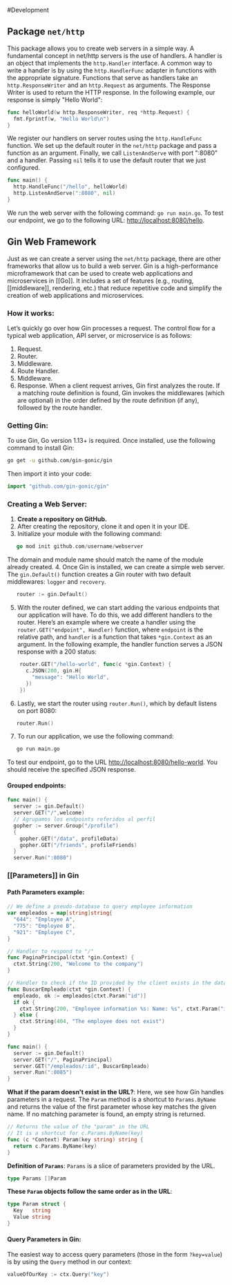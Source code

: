 #Development 
## Package `net/http`
This package allows you to create web servers in a simple way. A fundamental concept in net/http servers is the use of handlers. A handler is an object that implements the `http.Handler` interface. A common way to write a handler is by using the `http.HandlerFunc` adapter in functions with the appropriate signature.
Functions that serve as handlers take an `http.ResponseWriter` and an `http.Request` as arguments. The Response Writer is used to return the HTTP response.
In the following example, our response is simply "Hello World":
```go
func helloWorld(w http.ResponseWriter, req *http.Request) {
  fmt.Fprintf(w, "Hello World\n")
}
```
We register our handlers on server routes using the `http.HandleFunc` function. We set up the default router in the `net/http` package and pass a function as an argument.
Finally, we call `ListenAndServe` with port ":8080" and a handler. Passing `nil` tells it to use the default router that we just configured.
```go
func main() {
  http.HandleFunc("/hello", helloWorld)
  http.ListenAndServe(":8080", nil)
}
```
We run the web server with the following command: `go run main.go`.
To test our endpoint, we go to the following URL: [http://localhost:8080/hello](http://localhost:8080/hello).
## Gin Web Framework
Just as we can create a server using the `net/http` package, there are other frameworks that allow us to build a web server.
Gin is a high-performance microframework that can be used to create web applications and microservices in [[Go]]. It includes a set of features (e.g., routing, [[middleware]], rendering, etc.) that reduce repetitive code and simplify the creation of web applications and microservices.
### How it works:
Let’s quickly go over how Gin processes a request. The control flow for a typical web application, API server, or microservice is as follows:
1. Request.
2. Router.
3. Middleware.
4. Route Handler.
5. Middleware.
6. Response.
When a client request arrives, Gin first analyzes the route. If a matching route definition is found, Gin invokes the middlewares (which are optional) in the order defined by the route definition (if any), followed by the route handler.
### Getting Gin:
To use Gin, Go version 1.13+ is required. Once installed, use the following command to install Gin:
```bash
go get -u github.com/gin-gonic/gin
```
Then import it into your code:
```go
import "github.com/gin-gonic/gin"
```
### Creating a Web Server:
1. **Create a repository on GitHub.**
2. After creating the repository, clone it and open it in your IDE.
3. Initialize your module with the following command:
```go
   go mod init github.com/username/webserver
```
The domain and module name should match the name of the module already created.
4. Once Gin is installed, we can create a simple web server. The `gin.Default()` function creates a Gin router with two default middlewares: `logger` and `recovery`.
```go
   router := gin.Default()
```
5. With the router defined, we can start adding the various endpoints that our application will have. To do this, we add different handlers to the router.
   Here’s an example where we create a handler using the `router.GET("endpoint", Handler)` function, where `endpoint` is the relative path, and `handler` is a function that takes `*gin.Context` as an argument.
   In the following example, the handler function serves a JSON response with a 200 status:
```go
	router.GET("/hello-world", func(c *gin.Context) {
	  c.JSON(200, gin.H{
		"message": "Hello World",
	  })
	})
```
6. Lastly, we start the router using `router.Run()`, which by default listens on port 8080:
```go
   router.Run()
```
7. To run our application, we use the following command:
```bash
   go run main.go
```
To test our endpoint, go to the URL [http://localhost:8080/hello-world](http://localhost:8080/hello-world). You should receive the specified JSON response.
#### Grouped endpoints:
```go
func main() {
  server := gin.Default()
  server.GET("/",welcome)
  // Agrupamos los endpoints referidos al perfil
  gopher := server.Group("/profile")
  {
    gopher.GET("/data", profileData)
    gopher.GET("/friends", profileFriends)
  }
  server.Run(":8080")
```
### [[Parameters]] in Gin
#### Path Parameters example:
```go
// We define a pseudo-database to query employee information
var empleados = map[string]string{
  "644": "Employee A",
  "775": "Employee B",
  "921": "Employee C",
}

// Handler to respond to "/"
func PaginaPrincipal(ctxt *gin.Context) {
  ctxt.String(200, "Welcome to the company")
}

// Handler to check if the ID provided by the client exists in the database
func BuscarEmpleado(ctxt *gin.Context) {
  empleado, ok := empleados[ctxt.Param("id")]
  if ok {
    ctxt.String(200, "Employee information %s: Name: %s", ctxt.Param("id"), empleado)
  } else {
    ctxt.String(404, "The employee does not exist")
  }
}

func main() {
  server := gin.Default()
  server.GET("/", PaginaPrincipal)
  server.GET("/empleados/:id", BuscarEmpleado)
  server.Run(":8085")
}
```
**What if the param doesn't exist in the URL?**:
Here, we see how Gin handles parameters in a request. The `Param` method is a shortcut to `Params.ByName` and returns the value of the first parameter whose key matches the given name. If no matching parameter is found, an empty string is returned.
```go
// Returns the value of the "param" in the URL
// It is a shortcut for c.Params.ByName(key)
func (c *Context) Param(key string) string {
  return c.Params.ByName(key)
}
```
**Definition of `Params`**:
`Params` is a slice of parameters provided by the URL.
```go
type Params []Param
```
**These `Param` objects follow the same order as in the URL**:
```go
type Param struct {
  Key   string
  Value string
}
```
#### Query Parameters in Gin:
The easiest way to access query parameters (those in the form `?key=value`) is by using the `Query` method in our context:
```go
valueOfOurKey := ctx.Query("key")
```